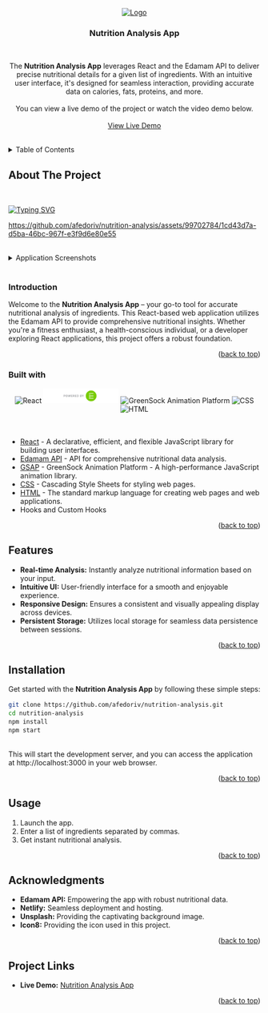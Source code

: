 <a name="readme-top"></a>

<div align="center">
<a href="https://alinafedoriv-nutrition-analysis.netlify.app/" target="_blank">
    <img src="https://github.com/afedoriv/nutrition-analysis/assets/99702784/4ba7dcd5-410f-4a25-8d0d-646a8e6b7b8b" alt="Logo" width="140">
</a>

<br />
<h3 align="center">Nutrition Analysis App</h3>

<br />
<p align="center">
    The <strong>Nutrition Analysis App</strong> leverages React and the Edamam API to deliver precise nutritional details for a given list of ingredients. With an intuitive user interface, it's designed for seamless interaction, providing accurate data on calories, fats, proteins, and more.
  
  <br />
  <br />
  You can view a live demo of the project or watch the video demo below.
<br />
<br />
<a href="https://nutrition-analysis-ruddy.vercel.app/" target="_blank">View Live Demo</a>
</p>
</div>

<br />
<details>
  <summary>Table of Contents</summary>
  <ol>
    <li>
      <a href="#about-the-project">About The Project</a>
      <ul>
        <li><a href="#introduction">Introduction</a></li>
        <li><a href="#built-with">Built with</a></li>
      </ul>
    </li>
    <li><a href="#features">Features</a></li>
    <li><a href="#installation">Installation</a></li>
    <li><a href="#usage">Usage</a></li>
    <li><a href="#acknowledgments">Acknowledgments</a></li>
    <li><a href="#project-links">Project Links</a></li>
  </ol>
</details>

## About The Project

<br />

[![Typing SVG](https://readme-typing-svg.herokuapp.com?color=f6bdd0&lines=Nutrition+Analysis+App)](https://git.io/typing-svg)

https://github.com/afedoriv/nutrition-analysis/assets/99702784/1cd43d7a-d5ba-46bc-967f-e3f9d6e80e55

<br />
<details>
  <summary>Application Screenshots</summary>

<br />
<div align="center">
  <img src="https://github.com/afedoriv/nutrition-analysis/assets/99702784/7d77393b-2e73-4901-889b-528ab5dfcbda" width="100%"/>
</div>
</details>

<br />
  
### Introduction

Welcome to the <strong>Nutrition Analysis App</strong> – your go-to tool for accurate nutritional analysis of ingredients. This React-based web application utilizes the Edamam API to provide comprehensive nutritional insights. Whether you're a fitness enthusiast, a health-conscious individual, or a developer exploring React applications, this project offers a robust foundation.

<p align="right">(<a href="#readme-top">back to top</a>)</p>

### Built with

<div align="center">
  <img src="https://img.shields.io/badge/React-20232A?style=for-the-badge&logo=react&logoColor=61DAFB" alt="React">
  <img src="src/assets/images/badge-edamam.svg" alt="Edamam API" width="150">  
  <img src="https://img.shields.io/badge/green%20sock-88CE02?style=for-the-badge&logo=greensock&logoColor=white" alt="GreenSock Animation Platform">
  <img src="https://img.shields.io/badge/CSS3-1572B6?style=for-the-badge&logo=css3&logoColor=white" alt="CSS">
  <img src="https://img.shields.io/badge/html5-%23E34F26.svg?style=for-the-badge&logo=html5&logoColor=white" alt="HTML">
</div> 
  
<br />
<br />

-   [React](https://reactjs.org/) - A declarative, efficient, and flexible JavaScript library for building user interfaces.
-   [Edamam API](https://www.edamam.com/) - API for comprehensive nutritional data analysis.
-   [GSAP](https://greensock.com/gsap/) - GreenSock Animation Platform - A high-performance JavaScript animation library.
-   [CSS](https://developer.mozilla.org/en-US/docs/Web/CSS) - Cascading Style Sheets for styling web pages.
-   [HTML](https://developer.mozilla.org/en-US/docs/Web/HTML) - The standard markup language for creating web pages and web applications.
-   Hooks and Custom Hooks

<p align="right">(<a href="#readme-top">back to top</a>)</p>
   
## Features

-   **Real-time Analysis:** Instantly analyze nutritional information based on your input.
-   **Intuitive UI:** User-friendly interface for a smooth and enjoyable experience.
-   **Responsive Design:** Ensures a consistent and visually appealing display across devices.
-   **Persistent Storage:** Utilizes local storage for seamless data persistence between sessions.

<p align="right">(<a href="#readme-top">back to top</a>)</p>

## Installation

Get started with the <strong>Nutrition Analysis App</strong> by following these simple steps:

```bash
git clone https://github.com/afedoriv/nutrition-analysis.git
cd nutrition-analysis
npm install
npm start
```

<br />
This will start the development server, and you can access the application at http://localhost:3000 in your web browser.

<p align="right">(<a href="#readme-top">back to top</a>)</p>

## Usage

<ol>
  <li>Launch the app.</li>
  <li>Enter a list of ingredients separated by commas.</li>
  <li>Get instant nutritional analysis.</li>
</ol>

<p align="right">(<a href="#readme-top">back to top</a>)</p>

## Acknowledgments

-   **Edamam API:** Empowering the app with robust nutritional data.
-   **Netlify:** Seamless deployment and hosting.
-   **Unsplash:** Providing the captivating background image.
-   **Icon8:** Providing the icon used in this project.

<p align="right">(<a href="#readme-top">back to top</a>)</p>

## Project Links

-   **Live Demo:** [Nutrition Analysis App](https://nutrition-analysis-ruddy.vercel.app/)

<p align="right">(<a href="#readme-top">back to top</a>)</p>
